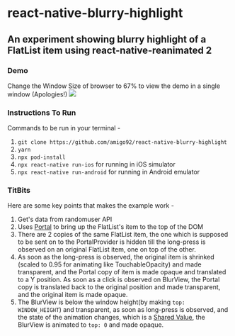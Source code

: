 # react-native-blurry-highlight
## An experiment showing blurry highlight of a FlatList item using react-native-reanimated 2

### Demo
Change the Window Size of browser to 67% to view the demo in a single window (Apologies!)
![](DEMO.gif)

### Instructions To Run
Commands to be run in your terminal - 
1. `git clone https://github.com/amigo92/react-native-blurry-highlight`
2. `yarn`
3. `npx pod-install`
4. `npx react-native run-ios` for running in iOS simulator
5. `npx react-native run-android` for running in Android emulator

### TitBits
Here are some key points that makes the example work - 
1. Get's data from randomuser API
2. Uses [Portal](https://reactjs.org/docs/portals.html) to bring up the FlatList's item to the top of the DOM
3. There are 2 copies of the same FlatList item, the one which is supposed to be sent on to the PortalProvider is hidden till the long-press is observed on an original FlatList item, one on top of the other.
4. As soon as the long-press is observed, the original item is shrinked (scaled to 0.95 for animating like TouchableOpacity) and made transparent, and the Portal copy of item is made opaque and translated to a Y position. As soon as a click is observed on BlurView, the Portal copy is translated back to the original position and made transparent, and the original item is made opaque.
5. The BlurView is below the window height(by making `top: WINDOW_HEIGHT`) and transparent, as soon as long-press is observed, and the state of the animation changes, which is a [Shared Value](https://docs.swmansion.com/react-native-reanimated/docs/api/useSharedValue), the BlurView is animated to `top: 0` and made opaque.
